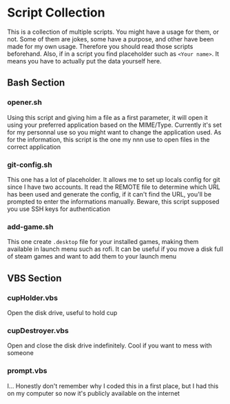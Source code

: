 # Script Collection

This is a collection of multiple scripts. You might have a usage for them, or not. Some of them are jokes, some have a purpose, and other have been made for my own usage. Therefore you should read those scripts beforehand. Also, if in a script you find placeholder such as `<Your name>`. It means you have to actually put the data yourself here.

## Bash Section 

### opener.sh 

Using this script and giving him a file as a first parameter, it will open it using your preferred application based on the MIME/Type. Currently it's set for my personnal use so you might want to change the application used. As for the information, this script is the one my nnn use to open files in the correct application

### git-config.sh

This one has a lot of placeholder. It allows me to set up locals config for git since I have two accounts. It read the REMOTE file to determine which URL has been used and generate the config, if it can't find the URL, you'll be prompted to enter the informations manually. Beware, this script supposed you use SSH keys for authentication

### add-game.sh

This one create `.desktop` file for your installed games, making them available in launch menu such as rofi. It can be useful if you move a disk full of steam games and want to add them to your launch menu

## VBS Section 

### cupHolder.vbs 

Open the disk drive, useful to hold cup

### cupDestroyer.vbs

Open and close the disk drive indefinitely. Cool if you want to mess with someone 

### prompt.vbs

I... Honestly don't remember why I coded this in a first place, but I had this on my computer so now it's publicly available on the internet


